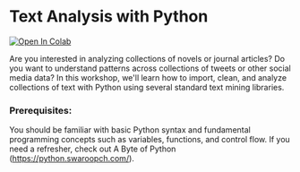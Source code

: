 
# Text Analysis with Python
[![Open In Colab](https://colab.research.google.com/assets/colab-badge.svg)](https://colab.research.google.com/github/sul-cidr/Workshops/blob/master/Text_Analysis_with_Python/Text%20Analysis%20with%20Python.ipynb)

Are you interested in analyzing collections of novels or journal articles? Do you want to understand patterns across collections of tweets or other social media data? In this workshop, we'll learn how to import, clean, and analyze collections of text with Python using several standard text mining libraries.

### Prerequisites:
You should be familiar with basic Python syntax and fundamental programming concepts such as variables, functions, and control flow. If you need a refresher, check out A Byte of Python (https://python.swaroopch.com/).
